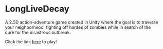 # LongLiveDecay
A 2.5D action-adventure game created in Unity where the goal is to traverse your neighborhood, fighting off hordes of zombies while in search of the cure for the disastrous outbreak.

Click the link [here](https://spiderfoxproductions.itch.io/long-live-decay) to play!
